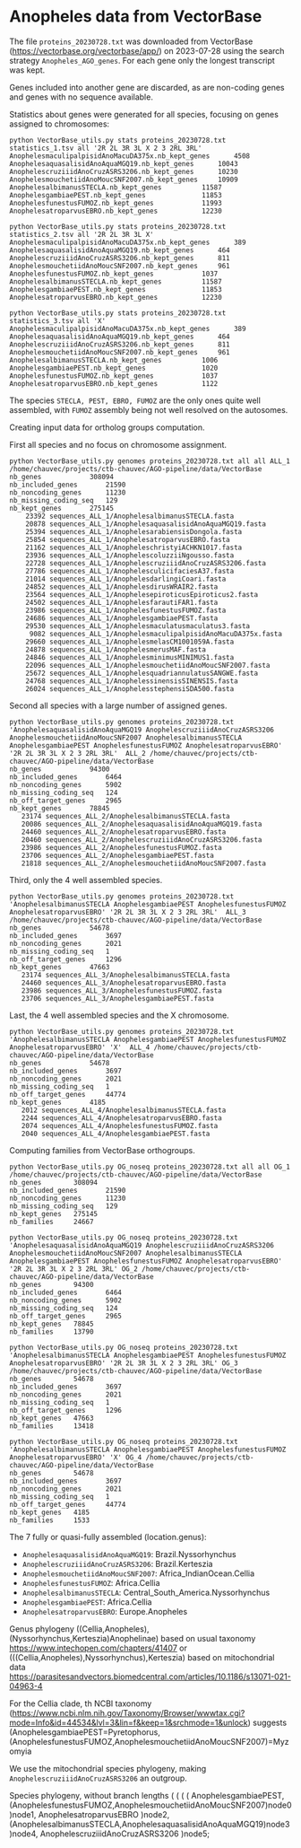 # Anopheles data from VectorBase

The file `proteins_20230728.txt` was downloaded from VectorBase (https://vectorbase.org/vectorbase/app/) on 2023-07-28
using the search strategy `Anopheles_AGO_genes`. For each gene only the longest transcript was kept.

Genes included into another gene are discarded, as are non-coding genes and genes with no sequence available.

Statistics about genes were generated for all species, focusing on genes assigned to chromosomes:
```
python VectorBase_utils.py stats proteins_20230728.txt statistics_1.tsv all '2R 2L 3R 3L X 2 3 2RL 3RL'
AnophelesmaculipalpisidAnoMacuDA375x.nb_kept_genes      4508
AnophelesaquasalisidAnoAquaMGQ19.nb_kept_genes  	10043
AnophelescruziiidAnoCruzASRS3206.nb_kept_genes  	10230
AnophelesmouchetiidAnoMoucSNF2007.nb_kept_genes 	10909
AnophelesalbimanusSTECLA.nb_kept_genes			11587
AnophelesgambiaePEST.nb_kept_genes      		11853
AnophelesfunestusFUMOZ.nb_kept_genes    		11993
AnophelesatroparvusEBRO.nb_kept_genes   		12230
```

```
python VectorBase_utils.py stats proteins_20230728.txt statistics_2.tsv all '2R 2L 3R 3L X'
AnophelesmaculipalpisidAnoMacuDA375x.nb_kept_genes      389
AnophelesaquasalisidAnoAquaMGQ19.nb_kept_genes  	464
AnophelescruziiidAnoCruzASRS3206.nb_kept_genes  	811
AnophelesmouchetiidAnoMoucSNF2007.nb_kept_genes 	961
AnophelesfunestusFUMOZ.nb_kept_genes    		1037
AnophelesalbimanusSTECLA.nb_kept_genes  		11587
AnophelesgambiaePEST.nb_kept_genes      		11853
AnophelesatroparvusEBRO.nb_kept_genes   		12230
```

```
python VectorBase_utils.py stats proteins_20230728.txt statistics_3.tsv all 'X'
AnophelesmaculipalpisidAnoMacuDA375x.nb_kept_genes      389
AnophelesaquasalisidAnoAquaMGQ19.nb_kept_genes  	464
AnophelescruziiidAnoCruzASRS3206.nb_kept_genes  	811
AnophelesmouchetiidAnoMoucSNF2007.nb_kept_genes 	961
AnophelesalbimanusSTECLA.nb_kept_genes  		1006
AnophelesgambiaePEST.nb_kept_genes      		1020
AnophelesfunestusFUMOZ.nb_kept_genes    		1037
AnophelesatroparvusEBRO.nb_kept_genes   		1122
```

The species `STECLA, PEST, EBRO, FUMOZ` are the only ones quite well
assembled, with `FUMOZ` assembly being not well resolved on the
autosomes.

Creating input data for ortholog groups computation.

First all species and no focus on chromosome assignment.
```
python VectorBase_utils.py genomes proteins_20230728.txt all all ALL_1 /home/chauvec/projects/ctb-chauvec/AGO-pipeline/data/VectorBase
nb_genes        	308094
nb_included_genes       21590
nb_noncoding_genes      11230
nb_missing_coding_seq   129
nb_kept_genes   	275145
    23392 sequences_ALL_1/AnophelesalbimanusSTECLA.fasta
    20878 sequences_ALL_1/AnophelesaquasalisidAnoAquaMGQ19.fasta
    25394 sequences_ALL_1/AnophelesarabiensisDongola.fasta
    25854 sequences_ALL_1/AnophelesatroparvusEBRO.fasta
    21162 sequences_ALL_1/AnopheleschristyiACHKN1017.fasta
    23936 sequences_ALL_1/AnophelescoluzziiNgousso.fasta
    22728 sequences_ALL_1/AnophelescruziiidAnoCruzASRS3206.fasta
    27786 sequences_ALL_1/AnophelesculicifaciesA37.fasta
    21014 sequences_ALL_1/AnophelesdarlingiCoari.fasta
    24852 sequences_ALL_1/AnophelesdirusWRAIR2.fasta
    23564 sequences_ALL_1/AnophelesepiroticusEpiroticus2.fasta
    24502 sequences_ALL_1/AnophelesfarautiFAR1.fasta
    23986 sequences_ALL_1/AnophelesfunestusFUMOZ.fasta
    24686 sequences_ALL_1/AnophelesgambiaePEST.fasta
    29530 sequences_ALL_1/Anophelesmaculatusmaculatus3.fasta
     9082 sequences_ALL_1/AnophelesmaculipalpisidAnoMacuDA375x.fasta
    29660 sequences_ALL_1/AnophelesmelasCM1001059A.fasta
    24878 sequences_ALL_1/AnophelesmerusMAF.fasta
    24846 sequences_ALL_1/AnophelesminimusMINIMUS1.fasta
    22096 sequences_ALL_1/AnophelesmouchetiidAnoMoucSNF2007.fasta
    25672 sequences_ALL_1/AnophelesquadriannulatusSANGWE.fasta
    24768 sequences_ALL_1/AnophelessinensisSINENSIS.fasta
    26024 sequences_ALL_1/AnophelesstephensiSDA500.fasta
```

Second all species with a large number of assigned genes.
```
python VectorBase_utils.py genomes proteins_20230728.txt 'AnophelesaquasalisidAnoAquaMGQ19 AnophelescruziiidAnoCruzASRS3206 AnophelesmouchetiidAnoMoucSNF2007 AnophelesalbimanusSTECLA AnophelesgambiaePEST AnophelesfunestusFUMOZ AnophelesatroparvusEBRO' '2R 2L 3R 3L X 2 3 2RL 3RL'  ALL_2 /home/chauvec/projects/ctb-chauvec/AGO-pipeline/data/VectorBase
nb_genes        	94300
nb_included_genes       6464
nb_noncoding_genes      5902
nb_missing_coding_seq   124
nb_off_target_genes     2965
nb_kept_genes   	78845
   23174 sequences_ALL_2/AnophelesalbimanusSTECLA.fasta
   20086 sequences_ALL_2/AnophelesaquasalisidAnoAquaMGQ19.fasta
   24460 sequences_ALL_2/AnophelesatroparvusEBRO.fasta
   20460 sequences_ALL_2/AnophelescruziiidAnoCruzASRS3206.fasta
   23986 sequences_ALL_2/AnophelesfunestusFUMOZ.fasta
   23706 sequences_ALL_2/AnophelesgambiaePEST.fasta
   21818 sequences_ALL_2/AnophelesmouchetiidAnoMoucSNF2007.fasta
```

Third, only the 4 well assembled species.
```
python VectorBase_utils.py genomes proteins_20230728.txt 'AnophelesalbimanusSTECLA AnophelesgambiaePEST AnophelesfunestusFUMOZ AnophelesatroparvusEBRO' '2R 2L 3R 3L X 2 3 2RL 3RL'  ALL_3 /home/chauvec/projects/ctb-chauvec/AGO-pipeline/data/VectorBase
nb_genes        	54678
nb_included_genes       3697
nb_noncoding_genes      2021
nb_missing_coding_seq   1
nb_off_target_genes     1296
nb_kept_genes   	47663
   23174 sequences_ALL_3/AnophelesalbimanusSTECLA.fasta
   24460 sequences_ALL_3/AnophelesatroparvusEBRO.fasta
   23986 sequences_ALL_3/AnophelesfunestusFUMOZ.fasta
   23706 sequences_ALL_3/AnophelesgambiaePEST.fasta
```

Last, the 4 well assembled species and the X chromosome.
```
python VectorBase_utils.py genomes proteins_20230728.txt 'AnophelesalbimanusSTECLA AnophelesgambiaePEST AnophelesfunestusFUMOZ AnophelesatroparvusEBRO' 'X'  ALL_4 /home/chauvec/projects/ctb-chauvec/AGO-pipeline/data/VectorBase
nb_genes        	54678
nb_included_genes       3697
nb_noncoding_genes      2021
nb_missing_coding_seq   1
nb_off_target_genes     44774
nb_kept_genes   	4185
   2012 sequences_ALL_4/AnophelesalbimanusSTECLA.fasta
   2244 sequences_ALL_4/AnophelesatroparvusEBRO.fasta
   2074 sequences_ALL_4/AnophelesfunestusFUMOZ.fasta
   2040 sequences_ALL_4/AnophelesgambiaePEST.fasta
```

Computing families from VectorBase orthogroups.

```
python VectorBase_utils.py OG_noseq proteins_20230728.txt all all OG_1 /home/chauvec/projects/ctb-chauvec/AGO-pipeline/data/VectorBase
nb_genes        308094
nb_included_genes       21590
nb_noncoding_genes      11230
nb_missing_coding_seq   129
nb_kept_genes   275145
nb_families     24667
```

```
python VectorBase_utils.py OG_noseq proteins_20230728.txt 'AnophelesaquasalisidAnoAquaMGQ19 AnophelescruziiidAnoCruzASRS3206 AnophelesmouchetiidAnoMoucSNF2007 AnophelesalbimanusSTECLA AnophelesgambiaePEST AnophelesfunestusFUMOZ AnophelesatroparvusEBRO' '2R 2L 3R 3L X 2 3 2RL 3RL' OG_2 /home/chauvec/projects/ctb-chauvec/AGO-pipeline/data/VectorBase
nb_genes        94300
nb_included_genes       6464
nb_noncoding_genes      5902
nb_missing_coding_seq   124
nb_off_target_genes     2965
nb_kept_genes   78845
nb_families     13790
```

```
python VectorBase_utils.py OG_noseq proteins_20230728.txt 'AnophelesalbimanusSTECLA AnophelesgambiaePEST AnophelesfunestusFUMOZ AnophelesatroparvusEBRO' '2R 2L 3R 3L X 2 3 2RL 3RL' OG_3 /home/chauvec/projects/ctb-chauvec/AGO-pipeline/data/VectorBase
nb_genes        54678
nb_included_genes       3697
nb_noncoding_genes      2021
nb_missing_coding_seq   1
nb_off_target_genes     1296
nb_kept_genes   47663
nb_families     13418
```

```
python VectorBase_utils.py OG_noseq proteins_20230728.txt 'AnophelesalbimanusSTECLA AnophelesgambiaePEST AnophelesfunestusFUMOZ AnophelesatroparvusEBRO' 'X' OG_4 /home/chauvec/projects/ctb-chauvec/AGO-pipeline/data/VectorBase
nb_genes        54678
nb_included_genes       3697
nb_noncoding_genes      2021
nb_missing_coding_seq   1
nb_off_target_genes     44774
nb_kept_genes   4185
nb_families     1533
```

The 7 fully or quasi-fully assembled (location.genus):
- `AnophelesaquasalisidAnoAquaMGQ19`: Brazil.Nyssorhynchus
- `AnophelescruziiidAnoCruzASRS3206`: Brazil.Kerteszia
- `AnophelesmouchetiidAnoMoucSNF2007`: Africa_IndianOcean.Cellia
- `AnophelesfunestusFUMOZ`: Africa.Cellia
- `AnophelesalbimanusSTECLA`: Central_South_America.Nyssorhynchus
- `AnophelesgambiaePEST`: Africa.Cellia
- `AnophelesatroparvusEBRO`: Europe.Anopheles

Genus phylogeny
((Cellia,Anopheles),(Nyssorhynchus,Kerteszia)Anophelinae) based on usual taxonomy
https://www.intechopen.com/chapters/41407
or
(((Cellia,Anopheles),Nyssorhynchus),Kerteszia) based on mitochondrial data
https://parasitesandvectors.biomedcentral.com/articles/10.1186/s13071-021-04963-4

For the Cellia clade, th NCBI taxonomy
(https://www.ncbi.nlm.nih.gov/Taxonomy/Browser/wwwtax.cgi?mode=Info&id=44534&lvl=3&lin=f&keep=1&srchmode=1&unlock)
suggests
(AnophelesgambiaePEST=Pyretophorus,(AnophelesfunestusFUMOZ,AnophelesmouchetiidAnoMoucSNF2007)=Myzomyia

We use the mitochondrial species phylogeny, making `AnophelescruziiidAnoCruzASRS3206` an outgroup.

Species phylogeny, without branch lengths
(
  (
    (
      (
        AnophelesgambiaePEST,
        (AnophelesfunestusFUMOZ,AnophelesmouchetiidAnoMoucSNF2007)node0
      )node1,
      AnophelesatroparvusEBRO
    )node2,
    (AnophelesalbimanusSTECLA,AnophelesaquasalisidAnoAquaMGQ19)node3
  )node4,
  AnophelescruziiidAnoCruzASRS3206
)node5;
